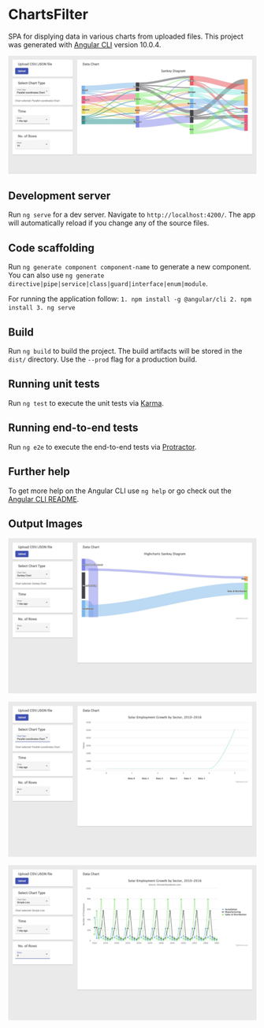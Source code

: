 # ChartsFilter

SPA for displying data in various charts from uploaded files.
This project was generated with [Angular CLI](https://github.com/angular/angular-cli) version 10.0.4.

![alt text](https://github.com/AakankshaDahima/NewChartsFromFile/blob/main/src/assets/outputDisplay5.jpeg?raw=true)

## Development server

Run `ng serve` for a dev server. Navigate to `http://localhost:4200/`. The app will automatically reload if you change any of the source files.

## Code scaffolding

Run `ng generate component component-name` to generate a new component. You can also use `ng generate directive|pipe|service|class|guard|interface|enum|module`.

For running the application follow:
    `1. npm install -g @angular/cli
    2. npm install
    3. ng serve`

## Build

Run `ng build` to build the project. The build artifacts will be stored in the `dist/` directory. Use the `--prod` flag for a production build.

## Running unit tests

Run `ng test` to execute the unit tests via [Karma](https://karma-runner.github.io).

## Running end-to-end tests

Run `ng e2e` to execute the end-to-end tests via [Protractor](http://www.protractortest.org/).

## Further help

To get more help on the Angular CLI use `ng help` or go check out the [Angular CLI README](https://github.com/angular/angular-cli/blob/master/README.md).

## Output Images

![alt text](https://github.com/AakankshaDahima/NewChartsFromFile/blob/main/src/assets/outputDisplay2.jpeg?raw=true)

![alt text](https://github.com/AakankshaDahima/NewChartsFromFile/blob/main/src/assets/outputDisplay3.jpeg?raw=true)

![alt text](https://github.com/AakankshaDahima/NewChartsFromFile/blob/main/src/assets/outputDisplay4.jpeg?raw=true)

